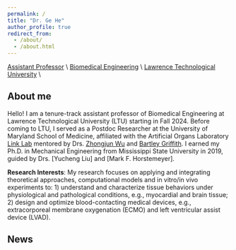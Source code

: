 ```yaml
---
permalink: /
title: "Dr. Ge He"
author_profile: true
redirect_from: 
  - /about/
  - /about.html
---
```


[Assistant Professor]() \\
[Biomedical Engineering](https://ltu.edu/engineering/biomedical-engineering/) \\
[Lawrence Technological University](https://ltu.edu/) \\

## About me
Hello! I am a tenure-track assistant professor of Biomedical Engineering at Lawrence Technological University (LTU) starting in Fall 2024. Before coming to LTU, I served as a Postdoc Researcher at the University of Maryland School of Medicine, affiliated with the Artificial Organs Laboratory [Link Lab](https://ltu.edu/engineering/biomedical-engineering/https://www.umms.org/ummc/pros/gme/residency/cardiothoracic-surgery/training/research) mentored by Drs. [Zhongjun Wu](https://www.medschool.umaryland.edu/profiles/wu-zhongjun-jon/) and [Bartley Griffith](/https://www.medschool.umaryland.edu/profiles/griffith-bartley/). I earned my Ph.D. in Mechanical Engineering from Mississippi State University in 2019, guided by Drs. [Yucheng Liu] and [Mark F. Horstemeyer]. 

**Research Interests**: My research focuses on applying and integrating theoretical approaches, computational models and in vitro/in vivo experiments to: 1) understand and characterize tissue behaviors under physiological and pathological conditions, e.g., myocardial and brain tissue; 2) design and optimize blood-contacting medical devices, e.g., extracorporeal membrane oxygenation (ECMO) and left ventricular assist device (LVAD). 


## News 


<br/>

<script type="text/javascript" id="mmvst_globe" src="//mapmyvisitors.com/globe.js?d=wECC6jjpBo-urfDvq7wm_CxE9oWypFiTvWbTGEwcFqY"></script>
